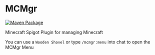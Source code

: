 # MCMgr

[![Maven Package](https://github.com/Henrisen/mcmgr/actions/workflows/maven-publish.yml/badge.svg)](https://github.com/Henrisen/mcmgr/actions/workflows/maven-publish.yml)

Minecraft Spigot Plugin for managing Minecraft

You can use a `Wooden Shovel` or type `/mcmgr:menu` into chat to open the MCMgr Menu
